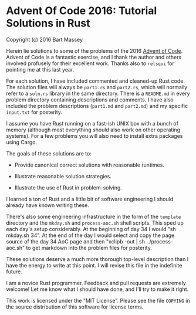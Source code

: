 # Advent Of Code 2016: Tutorial Solutions in Rust
Copyright (c) 2016 Bart Massey

Herein lie solutions to some of the problems of the 2016
[Advent of Code](http://adventofcode.com). Advent of Code is
a fantastic exercise, and I thank the author and others
involved profusely for their excellent work. Thanks also to
`relsqui` for pointing me at this last year.

For each solution, I have included commented and cleaned-up
Rust code. The solution files will always be `part1.rs` and
`part2.rs`, which will normally refer to a `soln.rs`
library in the same directory. There is a `README.md`
in every problem directory containing descriptions and
comments. I have also included the problem descriptions
(`part1.md` and `part2.md`) and my specific
`input.txt` for posterity.

I assume you have Rust running on a fast-ish UNIX box with a
bunch of memory (although most everything should also work
on other operating systems).  For a few problems you will
also need to install extra packages using Cargo.

The goals of these solutions are to:

* Provide canonical correct solutions with reasonable
  runtimes.

* Illustrate reasonable solution strategies.

* Illustrate the use of Rust in problem-solving.

I learned a ton of Rust and a little bit of software
engineering I should already have known writing these.

There's also some engineering infrastructure in the form of
the `template` directory and the `mkday.sh` and
`process-aoc.sh` shell scripts.  This sped up each day's
setup considerably. At the beginning of day 34 I would "sh
mkday.sh 34". At the end of the day I would select and
copy the page source of the day 34 AoC page and then "xclipb
-out | sh ../process-aoc.sh" to get markdown into the
problem files for posterity.

These solutions deserve a much more thorough top-level
description than I have the energy to write at this point.
I will revise this file in the indefinite future.

I am a novice Rust programmer. Feedback and pull requests
are extremely welcome! Let me know what I should have done,
and I'll try to make it right.

This work is licensed under the "MIT License".  Please see
the file `COPYING` in the source distribution of this software
for license terms.

